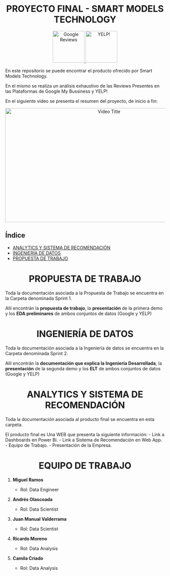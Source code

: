 
<h1 align="center"> PROYECTO FINAL  - SMART MODELS TECHNOLOGY </h1>

<p align="center">
  <a href="https://www.google.com">
    <img src="https://assets-global.website-files.com/602cf6148109ccfeb1d80c49/60d4509851d12743d030a9eb_5c11336dd43b9272273fb4ce_Google-Reviews.jpeg" width="100" alt="Google Reviews"/>
  </a>
  <a href="https://www.yelp.com">
    <img src="https://andesandassociates.com/wp-content/uploads/2019/04/Yelp.png" width="100" alt="YELP!"/>
  </a>
</p>

En este repositorio se puede encontrar el producto ofrecido por Smart Models Technology. 

En el mismo se realiza un análisis exhaustivo de las Reviews Presentes en las Plataformas de Google My Bussiness y YELP!


En el siguiente video se presenta el resumen del proyecto, de inicio a fin: 

<p align="center">
  <a href="https://www.youtube.com/watch?v=aUg0z6dV55Q">
    <img src="https://img.youtube.com/vi/aUg0z6dV55Q/0.jpg" alt="Video Title" width="640" height="360" />
  </a>
</p>

## Índice

- [ANALYTICS Y SISTEMA DE RECOMENDACIÓN](#analytics-y-sistema-de-recomendacion)
- [INGENIERÍA DE DATOS](#ingenieria-de-datos)
- [PROPUESTA DE TRABAJO](#propuesta-de-trabajo)

<h1 align="center" id="propuesta-de-trabajo">PROPUESTA DE TRABAJO</h1>

Toda la documentación asociada a la Propuesta de Trabajo se encuentra en la Carpeta denominada Sprint 1. 

Allí encontrán la **propuesta de trabajo**, la **presentación** de la primera demo y los **EDA preliminares** de ambos conjuntos de datos (Google y YELP)


<h1 align="center" id="ingenieria-de-datos">INGENIERÍA DE DATOS</h1>


Toda la documentación asociada a la Ingeniería de datos se encuentra en la Carpeta denominada Sprint 2.  

Allí encontrán la **documentación que explica la Ingeniería Desarrollada**, la **presentación** de la segunda demo y los **ELT** de ambos conjuntos de datos (Google y YELP)



<h1 align="center" id="analytics-y-sistema-de-recomendacion">ANALYTICS Y SISTEMA DE RECOMENDACIÓN</h1>

Toda la documentación asociada al producto final se encuentra en esta carpeta. 

El producto final es Una WEB que presenta la siguiente información: 
                                                            - Link a Dashboards en Power Bi. 
                                                            - Link a Sistema de Recomendación en Web App. 
                                                            - Equipo de Trabajo. 
                                                            - Presentación de la Empresa. 



<h1 align="center" id="equipo-de-trabajo">EQUIPO DE TRABAJO</h1>

1. **Miguel Ramos**
   - Rol: Data Engineer

2. **Andrés Olascoada**
   - Rol: Data Scientist

3. **Juan Manual Valderrama**
   - Rol: Data Scientist

4. **Ricardo Moreno**
   - Rol: Data Analysis

5. **Camila Criado**
   - Rol: Data Analysis 
                                                  

